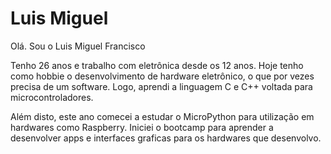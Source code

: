 
# Luis Miguel

Olá. Sou o Luis Miguel Francisco

Tenho 26 anos e trabalho com eletrônica desde os 12 anos. Hoje tenho como hobbie o desenvolvimento de hardware eletrônico, o que por vezes precisa de um software. Logo, aprendi a linguagem C e C++ voltada para microcontroladores.

Além disto, este ano comecei a estudar o MicroPython para utilização em hardwares como Raspberry. Iniciei o bootcamp para aprender a desenvolver apps e interfaces graficas para os hardwares que desenvolvo.

